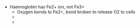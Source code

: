 - Haemoglobin has Fe2+ ion, not Fe3+
	- Oxygen bonds to Fe2+, bond broken to release O2 to cells
	- 
	-